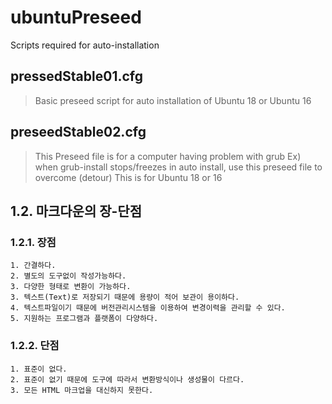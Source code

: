 # ubuntuPreseed
Scripts required for auto-installation

## pressedStable01.cfg
> Basic preseed script for auto installation of Ubuntu 18 or Ubuntu 16
  
## preseedStable02.cfg
> This Preseed file is for a computer having problem with grub
 	Ex) when grub-install stops/freezes  in auto install, use this preseed file to overcome (detour)
 	This is for Ubuntu 18 or 16

## 1.2. 마크다운의 장-단점
### 1.2.1. 장점
 	1. 간결하다.
	2. 별도의 도구없이 작성가능하다.
	3. 다양한 형태로 변환이 가능하다.
	3. 텍스트(Text)로 저장되기 때문에 용량이 적어 보관이 용이하다.
	4. 텍스트파일이기 때문에 버전관리시스템을 이용하여 변경이력을 관리할 수 있다.
	5. 지원하는 프로그램과 플랫폼이 다양하다.
### 1.2.2. 단점
	1. 표준이 없다.
	2. 표준이 없기 때문에 도구에 따라서 변환방식이나 생성물이 다르다.
	3. 모든 HTML 마크업을 대신하지 못한다.
